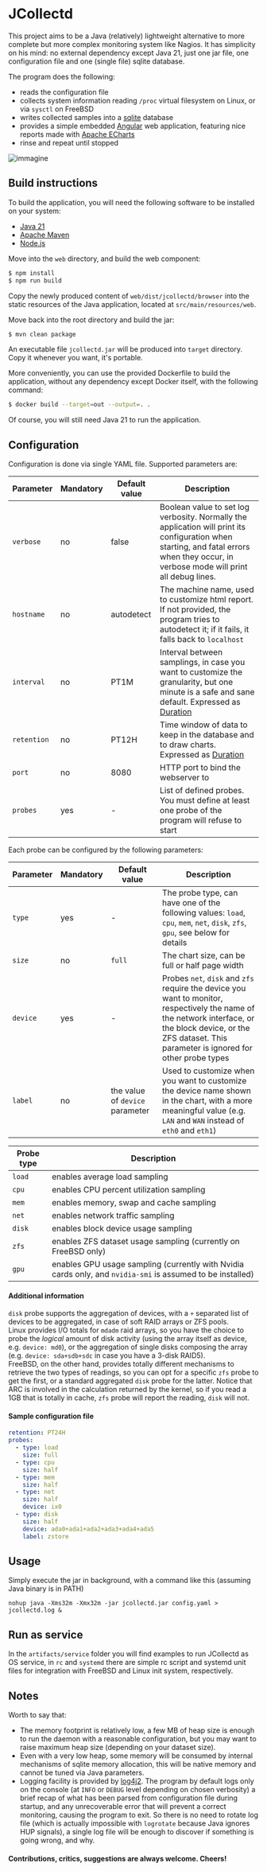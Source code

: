 # JCollectd

This project aims to be a Java (relatively) lightweight alternative to more complete but more complex monitoring system like Nagios.
It has simplicity on his mind: no external dependency except Java 21, just one jar file, one configuration file and one (single file) sqlite database.

The program does the following:

* reads the configuration file
* collects system information reading `/proc` virtual filesystem on Linux, or via `sysctl` on FreeBSD
* writes collected samples into a [sqlite](https://www.sqlite.org/) database
* provides a simple embedded [Angular](https://angular.io/) web application, featuring nice reports made with [Apache ECharts](https://echarts.apache.org/en/index.html)
* rinse and repeat until stopped

![immagine](https://github.com/GilGalaad/JCollectd/assets/18036990/aab938f3-31c2-4343-86fa-1c24e3848d4e)

## Build instructions
To build the application, you will need the following software to be installed on your system:

* [Java 21](https://adoptium.net/temurin/)
* [Apache Maven](https://maven.apache.org/)
* [Node.js](https://nodejs.org/)

Move into the `web` directory, and build the web component:

```bash
$ npm install
$ npm run build
```

Copy the newly produced content of `web/dist/jcollectd/browser` into the static resources of the Java application, located at `src/main/resources/web`.

Move back into the root directory and build the jar:

```bash
$ mvn clean package
```

An executable file `jcollectd.jar` will be produced into `target` directory. Copy it whenever you want, it's portable.

More conveniently, you can use the provided Dockerfile to build the application, without any dependency except Docker itself, with the following command:

```bash
$ docker build --target=out --output=. .
```

Of course, you will still need Java 21 to run the application.

## Configuration

Configuration is done via single YAML file.
Supported parameters are:

| Parameter   | Mandatory | Default value | Description                                                                                                                                                                                                                                                                       |
|-------------|-----------|---------------|-----------------------------------------------------------------------------------------------------------------------------------------------------------------------------------------------------------------------------------------------------------------------------------|
| `verbose`   | no        | false         | Boolean value to set log verbosity. Normally the application will print its configuration when starting, and fatal errors when they occur, in verbose mode will print all debug lines.                                                                                            |
| `hostname`  | no        | autodetect    | The machine name, used to customize html report. If not provided, the program tries to autodetect it; if it fails, it falls back to `localhost`                                                                                                                                   |
| `interval`  | no        | PT1M          | Interval between samplings, in case you want to customize the granularity, but one minute is a safe and sane default. Expressed as [Duration](https://docs.oracle.com/en%2Fjava%2Fjavase%2F21%2Fdocs%2Fapi%2F%2F/java.base/java/time/Duration.html#parse(java.lang.CharSequence)) |
| `retention` | no        | PT12H         | Time window of data to keep in the database and to draw charts. Expressed as [Duration](https://docs.oracle.com/en%2Fjava%2Fjavase%2F21%2Fdocs%2Fapi%2F%2F/java.base/java/time/Duration.html#parse(java.lang.CharSequence))                                                       |
| `port`      | no        | 8080          | HTTP port to bind the webserver to                                                                                                                                                                                                                                                |
| `probes`    | yes       | -             | List of defined probes. You must define at least one probe of the program will refuse to start                                                                                                                                                                                    |

Each probe can be configured by the following parameters:

| Parameter | Mandatory | Default value                   | Description                                                                                                                                                                                                     |
|-----------|-----------|---------------------------------|-----------------------------------------------------------------------------------------------------------------------------------------------------------------------------------------------------------------|
| `type`    | yes       | -                               | The probe type, can have one of the following values: `load`, `cpu`, `mem`, `net`, `disk`, `zfs`, `gpu`, see below for details                                                                                  |
| `size`    | no        | `full`                          | The chart size, can be full or half page width                                                                                                                                                                  |
| `device`  | yes       | -                               | Probes `net`, `disk` and `zfs` require the device you want to monitor, respectively the name of the network interface, or the block device, or the ZFS dataset. This parameter is ignored for other probe types |
| `label`   | no        | the value of `device` parameter | Used to customize when you want to customize the device name shown in the chart, with a more meaningful value (e.g. `LAN` and `WAN` instead of `eth0` and `eth1`)                                               |

| Probe type | Description                                                                                                |
|------------|------------------------------------------------------------------------------------------------------------|
| `load`     | enables average load sampling                                                                              |
| `cpu`      | enables CPU percent utilization sampling                                                                   |
| `mem`      | enables memory, swap and cache sampling                                                                    |
| `net`      | enables network traffic sampling                                                                           |
| `disk`     | enables block device usage sampling                                                                        |
| `zfs`      | enables ZFS dataset usage sampling (currently on FreeBSD only)                                             |
| `gpu`      | enables GPU usage sampling (currently with Nvidia cards only, and `nvidia-smi` is assumed to be installed) |

#### Additional information

`disk` probe supports the aggregation of devices, with a `+` separated list of devices to be aggregated, in case of soft RAID arrays or ZFS pools.\
Linux provides I/O totals for `mdadm` raid arrays, so you have the choice to probe the *logical* amount of disk activity (using the array itself as device, e.g. `device: md0`), or the aggregation of single disks composing the array (e.g. `device: sda+sdb+sdc` in case you have a 3-disk RAID5).\
FreeBSD, on the other hand, provides totally different mechanisms to retrieve the two types of readings, so you can opt for a specific `zfs` probe to get the first, or a standard aggregated `disk` probe for the latter. Notice that ARC is involved in the calculation returned by the kernel, so if you read a 1GB that is totally in cache, `zfs` probe will report the reading, `disk` will not.

#### Sample configuration file

```yaml
retention: PT24H
probes:
  - type: load
    size: full
  - type: cpu
    size: half
  - type: mem
    size: half
  - type: net
    size: half
    device: ix0
  - type: disk
    size: half
    device: ada0+ada1+ada2+ada3+ada4+ada5
    label: zstore
```

## Usage

Simply execute the jar in background, with a command like this (assuming Java binary is in PATH)

```
nohup java -Xms32m -Xmx32m -jar jcollectd.jar config.yaml > jcollectd.log &
```

## Run as service

In the `artifacts/service` folder you will find examples to run JCollectd as OS service, in `rc` and `systemd` there are simple rc script and systemd unit files for integration with FreeBSD and Linux init system, respectively.

## Notes

Worth to say that:

* The memory footprint is relatively low, a few MB of heap size is enough to run the daemon with a reasonable configuration, but you may want to raise maximum heap size (depending on your dataset size).
* Even with a very low heap, some memory will be consumed by internal mechanisms of sqlite memory allocation, this will be native memory and cannot be tuned via Java parameters.
* Logging facility is provided by [log4j2](https://logging.apache.org/log4j/2.x/). The program by default logs only on the console (at `INFO` or `DEBUG` level depending on chosen verbosity) a brief recap of what has been parsed from configuration file during startup, and any unrecoverable error that will prevent a correct monitoring, causing the program to exit. So there is no need to rotate log file (which is actually impossible with `logrotate` because Java ignores HUP signals), a single log file will be enough to discover if something is going wrong, and why.

#### Contributions, critics, suggestions are always welcome. Cheers!
